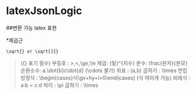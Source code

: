 # latexJsonLogic

##변환 가능 latex 표현

*제곱근 
```
\sqrt{} or \sqrt[]{}
```
>({} 표기 필수)
부등호 : >,<,\ge,\le
제곱: {밑}^{지수}
분수: \frac{분자}{분모}
순환소수: a.\dot{b}c\dot{d} (\cdots 불가)
좌표 : (a,b)
곱하기 : \times
연립 방정식 : \begin{cases}식\\gx+hy+i=0\end{cases} (식 여러개 가능)
비례식 : a:b = c:d
파이 : \pi
곱하기 : \times
